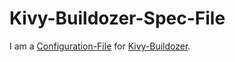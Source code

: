 # Kivy-Buildozer-Spec-File

I am a [Configuration-File](9000173.md) for [Kivy-Buildozer](9000174.md).